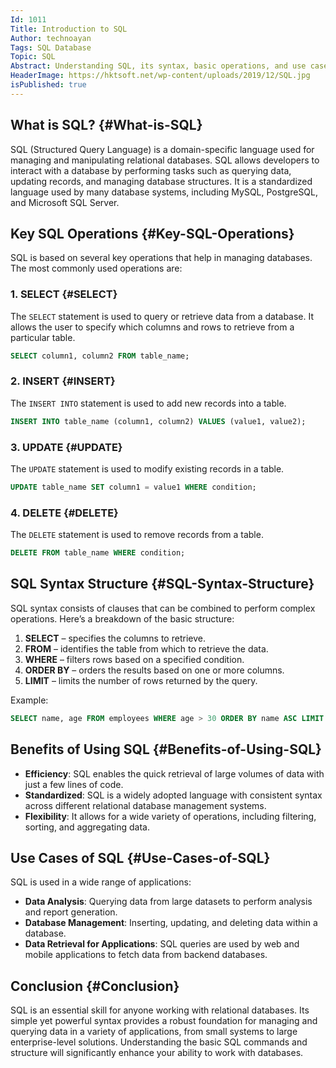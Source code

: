 ```yaml
---
Id: 1011  
Title: Introduction to SQL  
Author: technoayan  
Tags: SQL Database  
Topic: SQL  
Abstract: Understanding SQL, its syntax, basic operations, and use cases in database management.  
HeaderImage: https://hktsoft.net/wp-content/uploads/2019/12/SQL.jpg
isPublished: true  
---
```


## What is SQL? {#What-is-SQL}

SQL (Structured Query Language) is a domain-specific language used for managing and manipulating relational databases. SQL allows developers to interact with a database by performing tasks such as querying data, updating records, and managing database structures. It is a standardized language used by many database systems, including MySQL, PostgreSQL, and Microsoft SQL Server.

## Key SQL Operations {#Key-SQL-Operations}

SQL is based on several key operations that help in managing databases. The most commonly used operations are:

### 1. SELECT {#SELECT}

The `SELECT` statement is used to query or retrieve data from a database. It allows the user to specify which columns and rows to retrieve from a particular table.

```sql
SELECT column1, column2 FROM table_name;
```

### 2. INSERT {#INSERT}

The `INSERT INTO` statement is used to add new records into a table.

```sql
INSERT INTO table_name (column1, column2) VALUES (value1, value2);
```

### 3. UPDATE {#UPDATE}

The `UPDATE` statement is used to modify existing records in a table.

```sql
UPDATE table_name SET column1 = value1 WHERE condition;
```

### 4. DELETE {#DELETE}

The `DELETE` statement is used to remove records from a table.

```sql
DELETE FROM table_name WHERE condition;
```

## SQL Syntax Structure {#SQL-Syntax-Structure}

SQL syntax consists of clauses that can be combined to perform complex operations. Here’s a breakdown of the basic structure:

1. **SELECT** – specifies the columns to retrieve.
2. **FROM** – identifies the table from which to retrieve the data.
3. **WHERE** – filters rows based on a specified condition.
4. **ORDER BY** – orders the results based on one or more columns.
5. **LIMIT** – limits the number of rows returned by the query.

Example:

```sql
SELECT name, age FROM employees WHERE age > 30 ORDER BY name ASC LIMIT 10;
```

## Benefits of Using SQL {#Benefits-of-Using-SQL}

- **Efficiency**: SQL enables the quick retrieval of large volumes of data with just a few lines of code.
- **Standardized**: SQL is a widely adopted language with consistent syntax across different relational database management systems.
- **Flexibility**: It allows for a wide variety of operations, including filtering, sorting, and aggregating data.

## Use Cases of SQL {#Use-Cases-of-SQL}

SQL is used in a wide range of applications:

- **Data Analysis**: Querying data from large datasets to perform analysis and report generation.
- **Database Management**: Inserting, updating, and deleting data within a database.
- **Data Retrieval for Applications**: SQL queries are used by web and mobile applications to fetch data from backend databases.

## Conclusion {#Conclusion}

SQL is an essential skill for anyone working with relational databases. Its simple yet powerful syntax provides a robust foundation for managing and querying data in a variety of applications, from small systems to large enterprise-level solutions. Understanding the basic SQL commands and structure will significantly enhance your ability to work with databases.